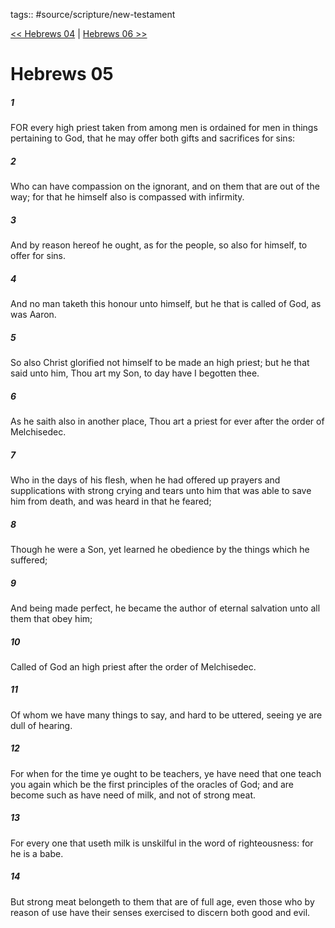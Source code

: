 tags:: #source/scripture/new-testament

[<< Hebrews 04](source/scripture/new-testament/19_Hebrews/Hebrews_04.md) | [Hebrews 06 >>](source/scripture/new-testament/19_Hebrews/Hebrews_06.md)

# Hebrews 05

##### 1

FOR every high priest taken from among men is ordained for men in things pertaining to God, that he may offer both gifts and sacrifices for sins:

##### 2

Who can have compassion on the ignorant, and on them that are out of the way; for that he himself also is compassed with infirmity.

##### 3

And by reason hereof he ought, as for the people, so also for himself, to offer for sins.

##### 4

And no man taketh this honour unto himself, but he that is called of God, as was Aaron.

##### 5

So also Christ glorified not himself to be made an high priest; but he that said unto him, Thou art my Son, to day have I begotten thee.

##### 6

As he saith also in another place, Thou art a priest for ever after the order of Melchisedec.

##### 7

Who in the days of his flesh, when he had offered up prayers and supplications with strong crying and tears unto him that was able to save him from death, and was heard in that he feared;

##### 8

Though he were a Son, yet learned he obedience by the things which he suffered;

##### 9

And being made perfect, he became the author of eternal salvation unto all them that obey him;

##### 10

Called of God an high priest after the order of Melchisedec.

##### 11

Of whom we have many things to say, and hard to be uttered, seeing ye are dull of hearing.

##### 12

For when for the time ye ought to be teachers, ye have need that one teach you again which be the first principles of the oracles of God; and are become such as have need of milk, and not of strong meat.

##### 13

For every one that useth milk is unskilful in the word of righteousness: for he is a babe.

##### 14

But strong meat belongeth to them that are of full age, even those who by reason of use have their senses exercised to discern both good and evil.
